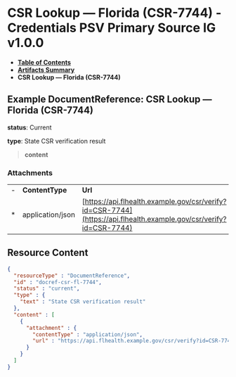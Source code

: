 # CSR Lookup — Florida (CSR-7744) - Credentials PSV Primary Source IG v1.0.0

* [**Table of Contents**](toc.md)
* [**Artifacts Summary**](artifacts.md)
* **CSR Lookup — Florida (CSR-7744)**

## Example DocumentReference: CSR Lookup — Florida (CSR-7744)

**status**: Current

**type**: State CSR verification result

> **content**

### Attachments

| | | |
| :--- | :--- | :--- |
| - | **ContentType** | **Url** |
| * | application/json | [https://api.flhealth.example.gov/csr/verify?id=CSR-7744](https://api.flhealth.example.gov/csr/verify?id=CSR-7744) |




## Resource Content

```json
{
  "resourceType" : "DocumentReference",
  "id" : "docref-csr-fl-7744",
  "status" : "current",
  "type" : {
    "text" : "State CSR verification result"
  },
  "content" : [
    {
      "attachment" : {
        "contentType" : "application/json",
        "url" : "https://api.flhealth.example.gov/csr/verify?id=CSR-7744"
      }
    }
  ]
}

```
